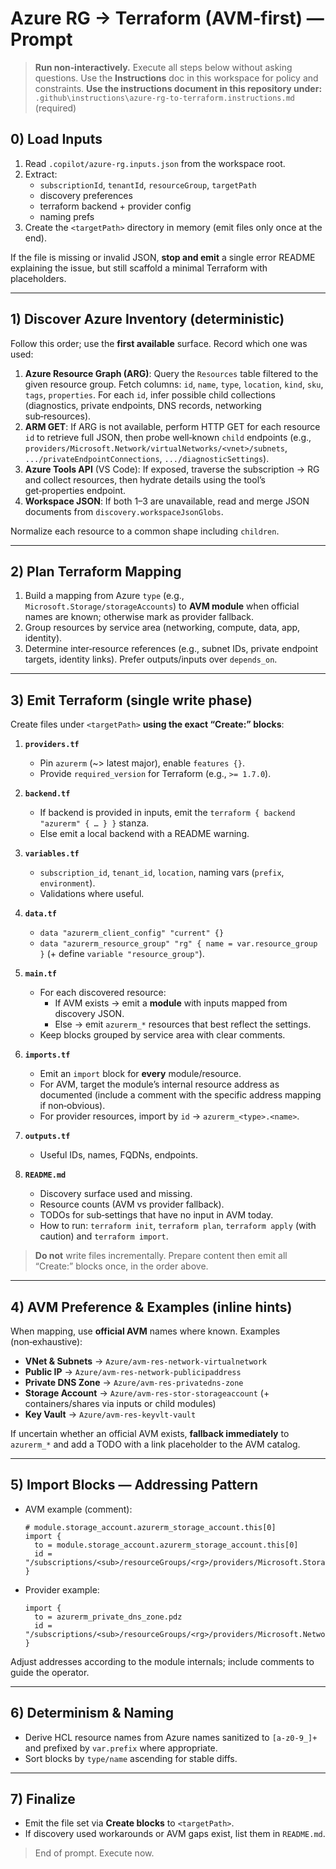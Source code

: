 # Azure RG → Terraform (AVM‑first) — **Prompt**

> **Run non‑interactively.** Execute all steps below without asking questions. Use the **Instructions** doc in this workspace for policy and constraints.
**Use the instructions document in this repository under:** `.github\instructions\azure-rg-to-terraform.instructions.md` (required)

## 0) Load Inputs

1. Read `.copilot/azure-rg.inputs.json` from the workspace root.
2. Extract:
   - `subscriptionId`, `tenantId`, `resourceGroup`, `targetPath`
   - discovery preferences
   - terraform backend + provider config
   - naming prefs
3. Create the `<targetPath>` directory in memory (emit files only once at the end).

If the file is missing or invalid JSON, **stop and emit** a single error README explaining the issue, but still scaffold a minimal Terraform with placeholders.

---

## 1) Discover Azure Inventory (deterministic)

Follow this order; use the **first available** surface. Record which one was used:

1. **Azure Resource Graph (ARG)**: Query the `Resources` table filtered to the given resource group. Fetch columns: `id`, `name`, `type`, `location`, `kind`, `sku`, `tags`, `properties`. For each `id`, infer possible child collections (diagnostics, private endpoints, DNS records, networking sub‑resources).
2. **ARM GET**: If ARG is not available, perform HTTP GET for each resource `id` to retrieve full JSON, then probe well‑known `child` endpoints (e.g., `providers/Microsoft.Network/virtualNetworks/<vnet>/subnets`, `.../privateEndpointConnections`, `.../diagnosticSettings`).
3. **Azure Tools API** (VS Code): If exposed, traverse the subscription → RG and collect resources, then hydrate details using the tool’s get‑properties endpoint.
4. **Workspace JSON**: If both 1–3 are unavailable, read and merge JSON documents from `discovery.workspaceJsonGlobs`.

Normalize each resource to a common shape including `children`.

---

## 2) Plan Terraform Mapping

1. Build a mapping from Azure `type` (e.g., `Microsoft.Storage/storageAccounts`) to **AVM module** when official names are known; otherwise mark as provider fallback.
2. Group resources by service area (networking, compute, data, app, identity).
3. Determine inter‑resource references (e.g., subnet IDs, private endpoint targets, identity links). Prefer outputs/inputs over `depends_on`.

---

## 3) Emit Terraform (single write phase)

Create files under `<targetPath>` **using the exact “Create:” blocks**:

1. **`providers.tf`**
   - Pin `azurerm` (~> latest major), enable `features {}`.
   - Provide `required_version` for Terraform (e.g., `>= 1.7.0`).

2. **`backend.tf`**
   - If backend is provided in inputs, emit the `terraform { backend "azurerm" { … } }` stanza.
   - Else emit a local backend with a README warning.

3. **`variables.tf`**
   - `subscription_id`, `tenant_id`, `location`, naming vars (`prefix`, `environment`).
   - Validations where useful.

4. **`data.tf`**
   - `data "azurerm_client_config" "current" {}`
   - `data "azurerm_resource_group" "rg" { name = var.resource_group }` (+ define `variable "resource_group"`).

5. **`main.tf`**
   - For each discovered resource:
     - If AVM exists → emit a **module** with inputs mapped from discovery JSON.
     - Else → emit `azurerm_*` resources that best reflect the settings.
   - Keep blocks grouped by service area with clear comments.

6. **`imports.tf`**
   - Emit an `import` block for **every** module/resource.
   - For AVM, target the module’s internal resource address as documented (include a comment with the specific address mapping if non‑obvious).
   - For provider resources, import by `id` → `azurerm_<type>.<name>`.

7. **`outputs.tf`**
   - Useful IDs, names, FQDNs, endpoints.

8. **`README.md`**
   - Discovery surface used and missing.
   - Resource counts (AVM vs provider fallback).
   - TODOs for sub‑settings that have no input in AVM today.
   - How to run: `terraform init`, `terraform plan`, `terraform apply` (with caution) and `terraform import`.


> **Do not** write files incrementally. Prepare content then emit all “Create:” blocks once, in the order above.

---

## 4) AVM Preference & Examples (inline hints)

When mapping, use **official AVM** names where known. Examples (non‑exhaustive):

- **VNet & Subnets** → `Azure/avm-res-network-virtualnetwork`
- **Public IP** → `Azure/avm-res-network-publicipaddress`
- **Private DNS Zone** → `Azure/avm-res-privatedns-zone`
- **Storage Account** → `Azure/avm-res-stor-storageaccount` (+ containers/shares via inputs or child modules)
- **Key Vault** → `Azure/avm-res-keyvlt-vault`

If uncertain whether an official AVM exists, **fallback immediately** to `azurerm_*` and add a TODO with a link placeholder to the AVM catalog.

---

## 5) Import Blocks — Addressing Pattern

- AVM example (comment):
  ```hcl
  # module.storage_account.azurerm_storage_account.this[0]
  import {
    to = module.storage_account.azurerm_storage_account.this[0]
    id = "/subscriptions/<sub>/resourceGroups/<rg>/providers/Microsoft.Storage/storageAccounts/<name>"
  }
  ```

- Provider example:
  ```hcl
  import {
    to = azurerm_private_dns_zone.pdz
    id = "/subscriptions/<sub>/resourceGroups/<rg>/providers/Microsoft.Network/privateDnsZones/<zone>"
  }
  ```

Adjust addresses according to the module internals; include comments to guide the operator.

---

## 6) Determinism & Naming

- Derive HCL resource names from Azure names sanitized to `[a-z0-9_]+` and prefixed by `var.prefix` where appropriate.
- Sort blocks by `type/name` ascending for stable diffs.

---

## 7) Finalize

- Emit the file set via **Create blocks** to `<targetPath>`.
- If discovery used workarounds or AVM gaps exist, list them in `README.md`.

> End of prompt. Execute now.
